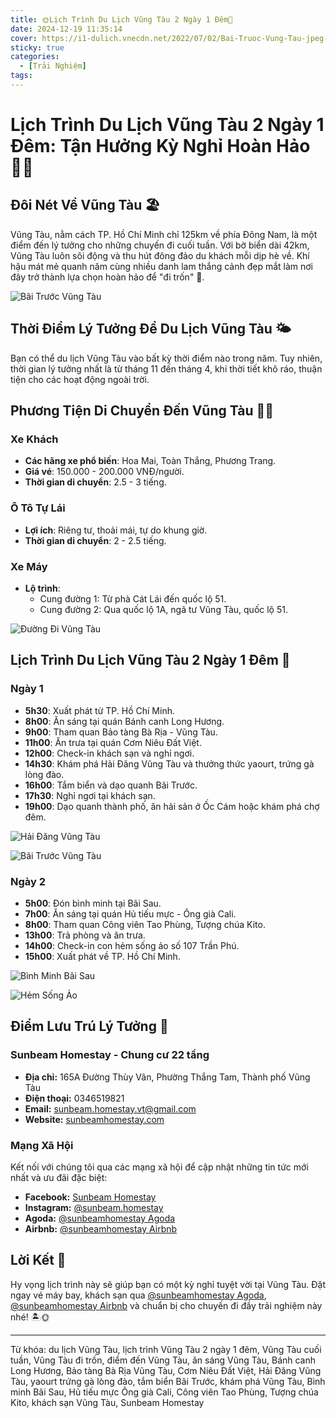 ```yaml
---
title: 🌞Lịch Trình Du Lịch Vũng Tàu 2 Ngày 1 Đêm🌊
date: 2024-12-19 11:35:14
cover: https://i1-dulich.vnecdn.net/2022/07/02/Bai-Truoc-Vung-Tau-jpeg-4282-1-7949-8853-1656726927.jpg?w=0&h=0&q=100&dpr=1&fit=crop&s=UqjncBASWP8eV4B3QEmZwA
sticky: true
categories:
  - [Trải Nghiệm]
tags:
---
```


# Lịch Trình Du Lịch Vũng Tàu 2 Ngày 1 Đêm: Tận Hưởng Kỳ Nghỉ Hoàn Hảo 🌊🌞

## Đôi Nét Về Vũng Tàu 🏖️

Vũng Tàu, nằm cách TP. Hồ Chí Minh chỉ 125km về phía Đông Nam, là một điểm đến lý tưởng cho những chuyến đi cuối tuần. Với bờ biển dài 42km, Vũng Tàu luôn sôi động và thu hút đông đảo du khách mỗi dịp hè về. Khí hậu mát mẻ quanh năm cùng nhiều danh lam thắng cảnh đẹp mắt làm nơi đây trở thành lựa chọn hoàn hảo để "đi trốn" 🌴.

![Bãi Trước Vũng Tàu](<https://6.img.izshop.vn/tv31/images/2(32).jpg> "Bãi Trước Vũng Tàu")

## Thời Điểm Lý Tưởng Để Du Lịch Vũng Tàu 🌤️

Bạn có thể du lịch Vũng Tàu vào bất kỳ thời điểm nào trong năm. Tuy nhiên, thời gian lý tưởng nhất là từ tháng 11 đến tháng 4, khi thời tiết khô ráo, thuận tiện cho các hoạt động ngoài trời.

## Phương Tiện Di Chuyển Đến Vũng Tàu 🚗🛵

### Xe Khách

- **Các hãng xe phổ biến**: Hoa Mai, Toàn Thắng, Phương Trang.
- **Giá vé**: 150.000 - 200.000 VNĐ/người.
- **Thời gian di chuyển**: 2.5 - 3 tiếng.

### Ô Tô Tự Lái

- **Lợi ích**: Riêng tư, thoải mái, tự do khung giờ.
- **Thời gian di chuyển**: 2 - 2.5 tiếng.

### Xe Máy

- **Lộ trình**:
  - Cung đường 1: Từ phà Cát Lái đến quốc lộ 51.
  - Cung đường 2: Qua quốc lộ 1A, ngã tư Vũng Tàu, quốc lộ 51.

![Đường Đi Vũng Tàu](https://vietnamvivu.com/wp-content/uploads/2022/09/cac-cung-duong-phuot-tu-sai-gon-di-vung-tau-1.jpg "Đường Đi Vũng Tàu")

## Lịch Trình Du Lịch Vũng Tàu 2 Ngày 1 Đêm 📅

### Ngày 1

- **5h30**: Xuất phát từ TP. Hồ Chí Minh.
- **8h00**: Ăn sáng tại quán Bánh canh Long Hương.
- **9h00**: Tham quan Bảo tàng Bà Rịa - Vũng Tàu.
- **11h00**: Ăn trưa tại quán Cơm Niêu Đất Việt.
- **12h00**: Check-in khách sạn và nghỉ ngơi.
- **14h30**: Khám phá Hải Đăng Vũng Tàu và thưởng thức yaourt, trứng gà lòng đào.
- **16h00**: Tắm biển và dạo quanh Bãi Trước.
- **17h30**: Nghỉ ngơi tại khách sạn.
- **19h00**: Dạo quanh thành phố, ăn hải sản ở Ốc Cám hoặc khám phá chợ đêm.

![Hải Đăng Vũng Tàu](https://ittpa.baria-vungtau.gov.vn/portal/editor/images/Anh%20tin%20du%20lich/shhj123456wtrwwrwwrw1212.jpg "Hải Đăng Vũng Tàu")
<br/>

![Bãi Trước Vũng Tàu](https://ik.imagekit.io/tvlk/blog/2023/09/bai-truoc-7.jpg?tr=dpr-2,w-675 "Bãi Trước Vũng Tàu")

### Ngày 2

- **5h00**: Đón bình minh tại Bãi Sau.
- **7h00**: Ăn sáng tại quán Hủ tiếu mực - Ông già Cali.
- **8h00**: Tham quan Công viên Tao Phùng, Tượng chúa Kito.
- **13h00**: Trả phòng và ăn trưa.
- **14h00**: Check-in con hẻm sống ảo số 107 Trần Phú.
- **15h00**: Xuất phát về TP. Hồ Chí Minh.

![Bình Minh Bãi Sau](https://chosaigon24h.vn/upload/images/ngam-binh-minh-tren-bien.jpg "Bình Minh Bãi Sau")
<br/>

![Hẻm Sống Ảo](https://vivu.net/uploads/2021/04/hem-song-ao-vung-tau.jpg "Hẻm Sống Ảo")

## Điểm Lưu Trú Lý Tưởng 🏨

### Sunbeam Homestay - Chung cư 22 tầng

- **Địa chỉ:** 165A Đường Thùy Vân, Phường Thắng Tam, Thành phố Vũng Tàu
- **Điện thoại:** 0346519821
- **Email:** sunbeam.homestay.vt@gmail.com
- **Website:** [sunbeamhomestay.com](http://sunbeamhomestay.com)

### Mạng Xã Hội

Kết nối với chúng tôi qua các mạng xã hội để cập nhật những tin tức mới nhất và ưu đãi đặc biệt:

- **Facebook:** [Sunbeam Homestay](http://www.facebook.com/sunbeamhomestay)
- **Instagram:** [@sunbeam.homestay](https://www.instagram.com/sunbeam.homestay)
- **Agoda:** [@sunbeamhomestay Agoda](https://www.agoda.com/vi-vn/seaview-50m-from-beach-2-bedrooms-bluesea/hotel/vung-tau-vn.html?ds=kJ0zn2gFOIAcm%2FzB)
- **Airbnb:** [@sunbeamhomestay Airbnb](https://airbnb.com/h/sunbeam-homestay)

## Lời Kết 🌺

Hy vọng lịch trình này sẽ giúp bạn có một kỳ nghỉ tuyệt vời tại Vũng Tàu. Đặt ngay vé máy bay, khách sạn qua [@sunbeamhomestay Agoda](https://www.agoda.com/vi-vn/seaview-50m-from-beach-2-bedrooms-bluesea/hotel/vung-tau-vn.html?ds=kJ0zn2gFOIAcm%2FzB), [@sunbeamhomestay Airbnb](https://airbnb.com/h/sunbeam-homestay) và chuẩn bị cho chuyến đi đầy trải nghiệm này nhé! 🏝️🌞

---

Từ khóa: du lịch Vũng Tàu, lịch trình Vũng Tàu 2 ngày 1 đêm, Vũng Tàu cuối tuần, Vũng Tàu đi trốn, điểm đến Vũng Tàu, ăn sáng Vũng Tàu, Bánh canh Long Hương, Bảo tàng Bà Rịa Vũng Tàu, Cơm Niêu Đất Việt, Hải Đăng Vũng Tàu, yaourt trứng gà lòng đào, tắm biển Bãi Trước, khám phá Vũng Tàu, Bình minh Bãi Sau, Hủ tiếu mực Ông già Cali, Công viên Tao Phùng, Tượng chúa Kito, khách sạn Vũng Tàu, Sunbeam Homestay
